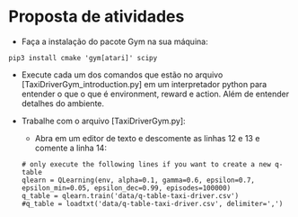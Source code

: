 # Proposta de atividades

* Faça a instalação do pacote Gym na sua máquina: 

````
pip3 install cmake 'gym[atari]' scipy
````

* Execute cada um dos comandos que estão no arquivo [TaxiDriverGym_introduction.py] em um interpretador python para entender o que o que é environment, reward e action. Além de entender detalhes do ambiente.  

* Trabalhe com o arquivo [TaxiDriverGym.py]:

    * Abra em um editor de texto e descomente as linhas 12 e 13 e comente a linha 14: 

    ````
    # only execute the following lines if you want to create a new q-table
    qlearn = QLearning(env, alpha=0.1, gamma=0.6, epsilon=0.7, epsilon_min=0.05, epsilon_dec=0.99, episodes=100000)
    q_table = qlearn.train('data/q-table-taxi-driver.csv')
    #q_table = loadtxt('data/q-table-taxi-driver.csv', delimiter=',')
    ````

